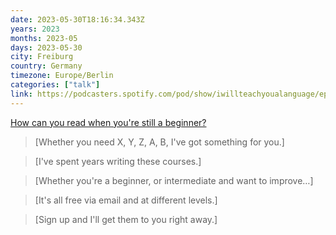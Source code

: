 ```yaml
---
date: 2023-05-30T18:16:34.343Z
years: 2023
months: 2023-05
days: 2023-05-30
city: Freiburg
country: Germany
timezone: Europe/Berlin
categories: ["talk"]
link: https://podcasters.spotify.com/pod/show/iwillteachyoualanguage/episodes/412---How-can-you-read-when-youre-still-a-beginner-e14og0h
---
```

[How can you read when you're still a beginner?](https://podcasters.spotify.com/pod/show/iwillteachyoualanguage/episodes/412---How-can-you-read-when-youre-still-a-beginner-e14og0h)

> [Whether you need X, Y, Z, A, B, I've got something for you.]

> [I've spent years writing these courses.]

> [Whether you're a beginner, or intermediate and want to improve…]

> [It's all free via email and at different levels.]

> [Sign up and I'll get them to you right away.]
